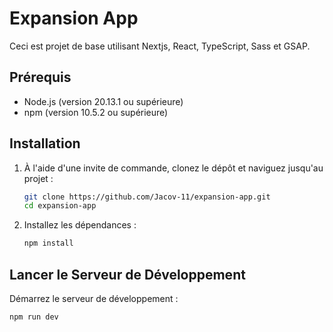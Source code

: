 # Expansion App

Ceci est projet de base utilisant Nextjs, React, TypeScript, Sass et GSAP.

## Prérequis

- Node.js (version 20.13.1 ou supérieure)
- npm (version 10.5.2 ou supérieure)

## Installation

1. À l'aide d'une invite de commande, clonez le dépôt et naviguez jusqu'au projet :

   ```sh
   git clone https://github.com/Jacov-11/expansion-app.git
   cd expansion-app
   ```

2. Installez les dépendances :

   ```sh
   npm install
   ```

## Lancer le Serveur de Développement

Démarrez le serveur de développement :

    npm run dev
